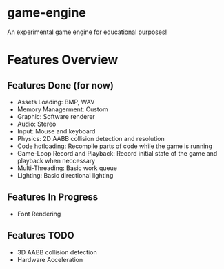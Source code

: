 # game-engine
An experimental game engine for educational purposes!

# Features Overview
## Features Done (for now)
- Assets Loading: BMP, WAV
- Memory Managerment: Custom
- Graphic: Software renderer
- Audio: Stereo
- Input: Mouse and keyboard
- Physics: 2D AABB collision detection and resolution
- Code hotloading: Recompile parts of code while the game is running
- Game-Loop Record and Playback: Record initial state of the game and playback when neccessary
- Multi-Threading: Basic work queue
- Lighting: Basic directional lighting

## Features In Progress
- Font Rendering
## Features TODO
- 3D AABB collision detection
- Hardware Acceleration
